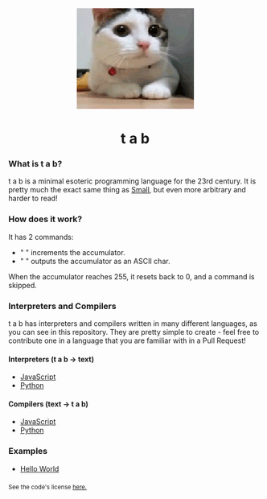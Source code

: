 <div align="center">
    <img src="readme.gif">
    <h1>t a b</h1>
</div>

### What is t a b?

t a b is a minimal esoteric programming language for the 23rd century. It is pretty much the exact same thing as [Small](https://esolangs.org/wiki/Small), but even more arbitrary and harder to read!

### How does it work?

It has 2 commands:

- " " increments the accumulator.
- "   " outputs the accumulator as an ASCII char.

When the accumulator reaches 255, it resets back to 0, and a command is skipped.

### Interpreters and Compilers

t a b has interpreters and compilers written in many different languages, as you can see in this repository. They are pretty simple to create - feel free to contribute one in a language that you are familiar with in a Pull Request!

#### Interpreters (t a b -> text)

- [JavaScript](interpreters/javascript.js)
- [Python](interpreters/python.py)

#### Compilers (text -> t a b)

- [JavaScript](compilers/javascript.js)
- [Python](compilers/python.py)

### Examples

- [Hello World](examples/Hello%20World!)

<sub>See the code's license <a href="license.md">here.</sub>
